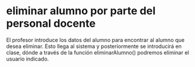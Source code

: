 # eliminar alumno por parte del personal docente

El profesor introduce los datos del alumno para encontrar al alumno que desea eliminar. Esto llega al sistema y posteriormente se introducirá en clase, dónde a través de la función eliminarAlumno() podremos eliminar el usuario indicado.
